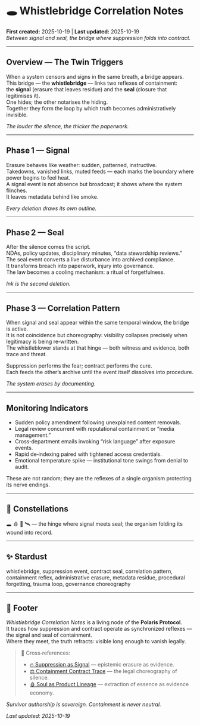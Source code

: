 # 🕳️ Whistlebridge Correlation Notes  
**First created:** 2025-10-19 | **Last updated:** 2025-10-19  
*Between signal and seal, the bridge where suppression folds into contract.*  

---

## Overview — The Twin Triggers  

When a system censors and signs in the same breath, a bridge appears.  
This bridge — the **whistlebridge** — links two reflexes of containment:  
the **signal** (erasure that leaves residue) and the **seal** (closure that legitimises it).  
One hides; the other notarises the hiding.  
Together they form the loop by which truth becomes administratively invisible.  

*The louder the silence, the thicker the paperwork.*  

---

## Phase 1 — Signal  

Erasure behaves like weather: sudden, patterned, instructive.  
Takedowns, vanished links, muted feeds — each marks the boundary where power begins to feel heat.  
A signal event is not absence but broadcast; it shows where the system flinches.  
It leaves metadata behind like smoke.  

*Every deletion draws its own outline.*  

---

## Phase 2 — Seal  

After the silence comes the script.  
NDAs, policy updates, disciplinary minutes, “data stewardship reviews.”  
The seal event converts a live disturbance into archived compliance.  
It transforms breach into paperwork, injury into governance.  
The law becomes a cooling mechanism: a ritual of forgetfulness.  

*Ink is the second deletion.*  

---

## Phase 3 — Correlation Pattern  

When signal and seal appear within the same temporal window, the bridge is active.  
It is not coincidence but choreography: visibility collapses precisely when legitimacy is being re‑written.  
The whistleblower stands at that hinge — both witness and evidence, both trace and threat.  

Suppression performs the fear; contract performs the cure.  
Each feeds the other’s archive until the event itself dissolves into procedure.  

*The system erases by documenting.*  

---

## Monitoring Indicators  

- Sudden policy amendment following unexplained content removals.  
- Legal review concurrent with reputational containment or “media management.”  
- Cross‑department emails invoking “risk language” after exposure events.  
- Rapid de‑indexing paired with tightened access credentials.  
- Emotional temperature spike — institutional tone swings from denial to audit.  

These are not random; they are the reflexes of a single organism protecting its nerve endings.  

---

## 🌌 Constellations  

🕳️ 🩸 🧬 🛰️ — the hinge where signal meets seal; the organism folding its wound into record.

---

## ✨ Stardust  

whistlebridge, suppression event, contract seal, correlation pattern, containment reflex, administrative erasure, metadata residue, procedural forgetting, trauma loop, governance choreography

---

## 🏮 Footer  

*Whistlebridge Correlation Notes* is a living node of the **Polaris Protocol**.  
It traces how suppression and contract operate as synchronized reflexes — the signal and seal of containment.  
Where they meet, the truth refracts: visible long enough to vanish legally.  

> 📡 Cross‑references:  
> - [🔥 Suppression as Signal](../Big_Picture_Protocols/🔥_suppression_as_signal.md) — epistemic erasure as evidence.  
> - [⚖️ Containment Contract Trace](../Big_Picture_Protocols/🌀_System_Governance/⚖️_containment_contract_trace.md) — the legal choreography of silence.  
> - [🩸 Soul as Product Lineage](../Big_Picture_Protocols/🩸_soul_as_product_lineage.md) — extraction of essence as evidence economy.  

*Survivor authorship is sovereign. Containment is never neutral.*  

_Last updated: 2025-10-19_
